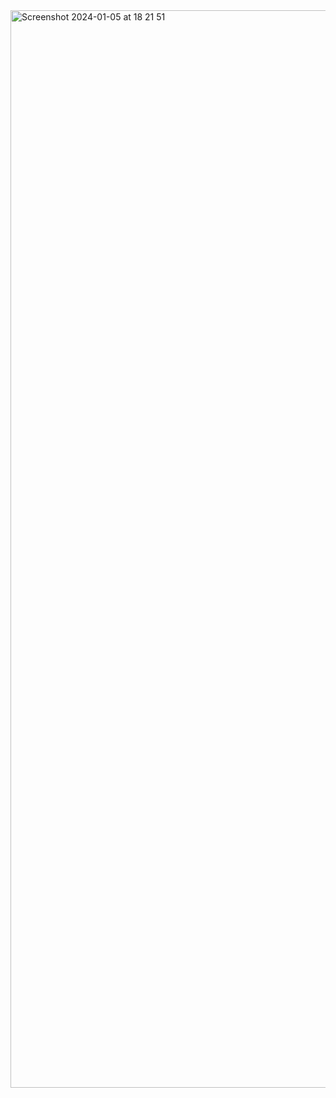 <img width="1724" alt="Screenshot 2024-01-05 at 18 21 51" src="https://github.com/edignot/hack-week-radix-nav-2/assets/57964291/a68e9aa2-b14d-41f9-b2a0-d2b032561f36">
